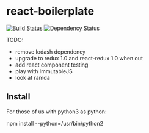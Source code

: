 # react-boilerplate
[![Build Status](https://travis-ci.org/Keats/react-boilerplate.svg?branch=master)](https://travis-ci.org/Keats/react-boilerplate)
[![Dependency Status](https://david-dm.org/Keats/react-boilerplate.svg)](https://david-dm.org/Keats/react-boilerplate)

TODO:

- remove lodash dependency
- upgrade to redux 1.0 and react-redux 1.0 when out
- add react component testing
- play with ImmutableJS
- look at ramda


## Install
For those of us with python3 as python:

npm install --python=/usr/bin/python2


